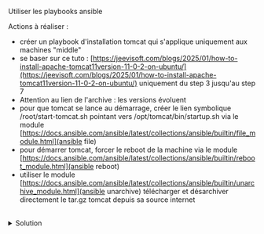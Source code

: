 Utiliser les playbooks ansible

Actions à réaliser :
- créer un playbook d'installation tomcat qui s'applique uniquement aux machines "middle"
- se baser sur ce tuto : [https://jeevisoft.com/blogs/2025/01/how-to-install-apache-tomcat11version-11-0-2-on-ubuntu/](https://jeevisoft.com/blogs/2025/01/how-to-install-apache-tomcat11version-11-0-2-on-ubuntu/) uniquement du step 3 jusqu'au step 7
- Attention au lien de l'archive : les versions évoluent
- pour que tomcat se lance au démarrage, créer le lien symbolique /root/start-tomcat.sh pointant vers /opt/tomcat/bin/startup.sh via le module [https://docs.ansible.com/ansible/latest/collections/ansible/builtin/file_module.html](ansible file)
- pour démarrer tomcat, forcer le reboot de la machine via le module [https://docs.ansible.com/ansible/latest/collections/ansible/builtin/reboot_module.html](ansible reboot)
- utiliser le module [https://docs.ansible.com/ansible/latest/collections/ansible/builtin/unarchive_module.html](ansible unarchive) télécharger et désarchiver directement le tar.gz tomcat depuis sa source internet

<br>

<details>

<summary>Solution</summary>

Activer le virtual env :
```plain
cd ~/ansible
source bin/activate
```{{exec}}

Créer le playbook middle.yml
```plain
touch playbook/middle.yml
```{{exec}}

Utiliser l'éditeur pour créer le playbook qui permet de gérer le middle
```plain
---

# Ce playbook cree le user et le middle tomcat
- name: tomcat
  hosts: middle
  tasks:
  - name: installer jdk
    ansible.builtin.package:
      name:
      - openjdk-17-jdk
      - sudo
      state: latest
  - name: ajouter groupe tomcat
    ansible.builtin.group:
      name: tomcat
      state: present
  - name: ajouter user tomcat
    ansible.builtin.user:
      name: tomcat
      home: /opt/tomcat
      shell: /bin/false
      groups: tomcat
  - name: decompression sources tomcat
    ansible.builtin.unarchive:
      src: "https://downloads.apache.org/tomcat/tomcat-11/v11.0.9/bin/apache-tomcat-11.0.9.tar.gz"
      dest: "/opt/tomcat/"
      remote_src: true
      extra_opts: [--strip-components=1]
  - name: trouver les fichiers sh
    ansible.builtin.find:
      paths: /opt/tomcat/bin
      patterns: '*.sh'
    register: sh_files
  - name: Passer les sh executables
    ansible.builtin.file:
      path: "{{ item.path }}"
      mode: "0755"
    with_items: "{{ sh_files.files }}"
  - name: Creation lien symbolique
    ansible.builtin.file:
      src: /opt/tomcat/bin/startup.sh
      dest: /root/start-tomcat.sh
      owner: root
      group: root
      state: link
  handlers:
    - name: start tomcat with reboot
      ansible.builtin.reboot:
        msg: "Rebooting tomcat"

```

Cette commande jouera le playbook
```plain
ansible-playbook playbook/middle.yml
```{{exec}}

Rejouer le playbook pour constater l'idempotence
```plain
ansible-playbook playbook/middle.yml
```{{exec}}

</details>
